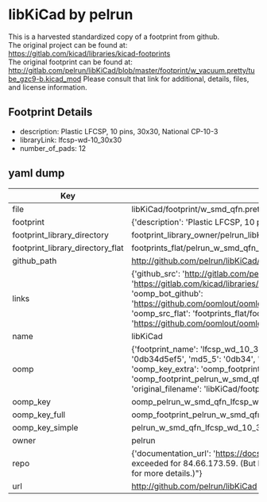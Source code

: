 # libKiCad by pelrun  
This is a harvested standardized copy of a footprint from github.  
The original project can be found at:  
https://gitlab.com/kicad/libraries/kicad-footprints  
The original footprint can be found at:
http://gitlab.com/pelrun/libKiCad/blob/master/footprint/w_vacuum.pretty/tube_gzc9-b.kicad_mod
Please consult that link for additional, details, files, and license information.  
## Footprint Details
* description: Plastic LFCSP, 10 pins, 30x30, National CP-10-3  
* libraryLink: lfcsp-wd-10_30x30  
* number_of_pads: 12  
## yaml dump  
| Key | Value |  
| --- | --- |  
| file | libKiCad/footprint/w_smd_qfn.pretty/lfcsp-wd-10_30x30.kicad_mod |  
| footprint | {'description': 'Plastic LFCSP, 10 pins, 30x30, National CP-10-3', 'libraryLink': 'lfcsp-wd-10_30x30', 'number_of_pads': 12} |  
| footprint_library_directory | footprint_library_owner/pelrun_libKiCad |  
| footprint_library_directory_flat | footprints_flat/pelrun_w_smd_qfn_lfcsp_wd_10_30x30/working |  
| github_path | http://github.com/pelrun/libKiCad/blob/master/footprint/w_smd_qfn.pretty/lfcsp-wd-10_30x30.kicad_mod |  
| links | {'github_src': 'http://gitlab.com/pelrun/libKiCad/blob/master/footprint/w_vacuum.pretty/tube_gzc9-b.kicad_mod', 'github_src_repo': 'https://gitlab.com/kicad/libraries/kicad-footprints', 'oomp_bot': 'footprints/pelrun_w_smd_qfn_lfcsp_wd_10_30x30/working', 'oomp_bot_github': 'https://github.com/oomlout/oomlout_oomp_footprint_bot/tree/main/footprints/pelrun_w_smd_qfn_lfcsp_wd_10_30x30/working', 'oomp_src_flat': 'footprints_flat/footprints_flat/pelrun_w_smd_qfn_lfcsp_wd_10_30x30/working', 'oomp_src_flat_github': 'https://github.com/oomlout/oomlout_oomp_footprint_src/tree/main/footprints_flat/pelrun_w_smd_qfn_lfcsp_wd_10_30x30/working'} |  
| name | libKiCad |  
| oomp | {'footprint_name': 'lfcsp_wd_10_30x30', 'library_name': 'w_smd_qfn', 'md5': '0db34d5ef53164aba180a806a511c193', 'md5_10': '0db34d5ef5', 'md5_5': '0db34', 'md5_6': '0db34d', 'oomp_key': 'oomp_pelrun_w_smd_qfn_lfcsp_wd_10_30x30', 'oomp_key_extra': 'oomp_footprint_pelrun_w_smd_qfn_lfcsp_wd_10_30x30', 'oomp_key_full': 'oomp_footprint_pelrun_w_smd_qfn_lfcsp_wd_10_30x30_0db34d', 'oomp_key_simple': 'pelrun_w_smd_qfn_lfcsp_wd_10_30x30', 'original_filename': 'libKiCad/footprint/w_smd_qfn.pretty/lfcsp-wd-10_30x30.kicad_mod', 'owner_name': 'pelrun'} |  
| oomp_key | oomp_pelrun_w_smd_qfn_lfcsp_wd_10_30x30 |  
| oomp_key_full | oomp_footprint_pelrun_w_smd_qfn_lfcsp_wd_10_30x30 |  
| oomp_key_simple | pelrun_w_smd_qfn_lfcsp_wd_10_30x30 |  
| owner | pelrun |  
| repo | {'documentation_url': 'https://docs.github.com/rest/overview/resources-in-the-rest-api#rate-limiting', 'message': "API rate limit exceeded for 84.66.173.59. (But here's the good news: Authenticated requests get a higher rate limit. Check out the documentation for more details.)"} |  
| url | http://github.com/pelrun/libKiCad |  

